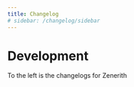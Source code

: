 ```yaml
---
title: Changelog
# sidebar: /changelog/sidebar
---
```

# Development

To the left is the changelogs for Zenerith
